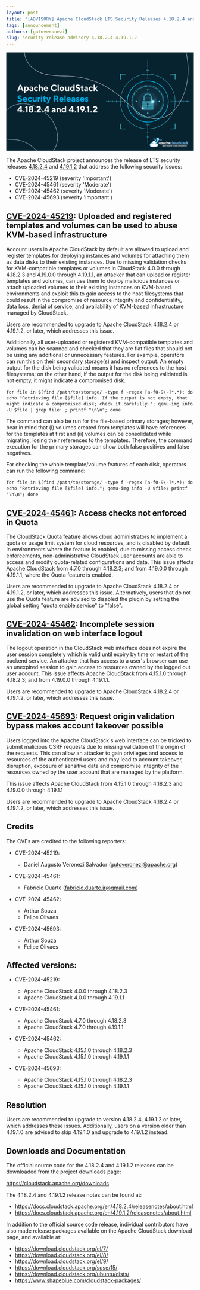 ```yaml
---
layout: post
title: "[ADVISORY] Apache CloudStack LTS Security Releases 4.18.2.4 and 4.19.1.2"
tags: [announcement]
authors: [gutoveronezi]
slug: security-release-advisory-4.18.2.4-4.19.1.2
---
```


[![](banner.png "Apache CloudStack LTS Security Releases 4.18.2.4 and 4.19.1.2")](/blog/security-release-advisory-4.18.2.4-4.19.1.2)

The Apache CloudStack project announces the release of LTS security releases [4.18.2.4](https://github.com/apache/cloudstack/releases/tag/4.18.2.4) and [4.19.1.2](https://github.com/apache/cloudstack/releases/tag/4.19.1.2) that address the following security issues:

- CVE-2024-45219 (severity 'Important')
- CVE-2024-45461 (severity 'Moderate')
- CVE-2024-45462 (severity 'Moderate')
- CVE-2024-45693 (severity 'Important')

## [CVE-2024-45219](https://www.cve.org/CVERecord?id=CVE-2024-45219): Uploaded and registered templates and volumes can be used to abuse KVM-based infrastructure

Account users in Apache CloudStack by default are allowed to upload and register templates for deploying instances and volumes for attaching them as data disks to their existing instances. Due to missing validation checks for KVM-compatible templates or volumes in CloudStack 4.0.0 through 4.18.2.3 and 4.19.0.0 through 4.19.1.1, an attacker that can upload or register templates and volumes, can use them to deploy malicious instances or attach uploaded volumes to their existing instances on KVM-based environments and exploit this to gain access to the host filesystems that could result in the compromise of resource integrity and confidentiality, data loss, denial of service, and availability of KVM-based infrastructure managed by CloudStack.

Users are recommended to upgrade to Apache CloudStack 4.18.2.4 or 4.19.1.2, or later, which addresses this issue. 

Additionally, all user-uploaded or registered KVM-compatible templates and volumes can be scanned and checked that they are flat files that should not be using any additional or unnecessary features. For example, operators can run this on their secondary storage(s) and inspect output. An empty output for the disk being validated means it has no references to the host filesystems; on the other hand, if the output for the disk being validated is not empty, it might indicate a compromised disk.

```
for file in $(find /path/to/storage/ -type f -regex [a-f0-9\-]*.*); do echo "Retrieving file [$file] info. If the output is not empty, that might indicate a compromised disk; check it carefully."; qemu-img info -U $file | grep file: ; printf "\n\n"; done
```

The command can also be run for the file-based primary storages; however, bear in mind that (i) volumes created from templates will have references for the templates at first and (ii) volumes can be consolidated while migrating, losing their references to the templates. Therefore, the command execution for the primary storages can show both false positives and false negatives.

For checking the whole template/volume features of each disk, operators can run the following command:

```
for file in $(find /path/to/storage/ -type f -regex [a-f0-9\-]*.*); do echo "Retrieving file [$file] info."; qemu-img info -U $file; printf "\n\n"; done
```


## [CVE-2024-45461](https://www.cve.org/CVERecord?id=CVE-2024-45461): Access checks not enforced in Quota

The CloudStack Quota feature allows cloud administrators to implement a quota or usage limit system for cloud resources, and is disabled by default. In environments where the feature is enabled, due to missing access check enforcements, non-administrative CloudStack user accounts are able to access and modify quota-related configurations and data. This issue affects Apache CloudStack from 4.7.0 through 4.18.2.3; and from 4.19.0.0 through 4.19.1.1, where the Quota feature is enabled.

Users are recommended to upgrade to Apache CloudStack 4.18.2.4 or 4.19.1.2, or later, which addresses this issue. Alternatively, users that do not use the Quota feature are advised to disabled the plugin by setting the global setting "quota.enable.service" to "false".

## [CVE-2024-45462](https://www.cve.org/CVERecord?id=CVE-2024-45462): Incomplete session invalidation on web interface logout

The logout operation in the CloudStack web interface does not expire the user session completely which is valid until expiry by time or restart of the backend service. An attacker that has access to a user's browser can use an unexpired session to gain access to resources owned by the logged out user account. This issue affects Apache CloudStack from 4.15.1.0 through 4.18.2.3; and from 4.19.0.0 through 4.19.1.1.

Users are recommended to upgrade to Apache CloudStack 4.18.2.4 or 4.19.1.2, or later, which addresses this issue.

## [CVE-2024-45693](https://www.cve.org/CVERecord?id=CVE-2024-45693): Request origin validation bypass makes account takeover possible

Users logged into the Apache CloudStack's web interface can be tricked to submit malicious CSRF requests due to missing validation of the origin of the requests. This can allow an attacker to gain privileges and access to resources of the authenticated users and may lead to account takeover, disruption, exposure of sensitive data and compromise integrity of the resources owned by the user account that are managed by the platform.

This issue affects Apache CloudStack from 4.15.1.0 through 4.18.2.3 and 4.19.0.0 through 4.19.1.1

Users are recommended to upgrade to Apache CloudStack 4.18.2.4 or 4.19.1.2, or later, which addresses this issue.

## Credits

The CVEs are credited to the following reporters:

- CVE-2024-45219:
  - Daniel Augusto Veronezi Salvador (<gutoveronezi@apache.org>)

- CVE-2024-45461:
  - Fabrício Duarte (<fabricio.duarte.jr@gmail.com>)

- CVE-2024-45462:
  - Arthur Souza
  - Felipe Olivaes

- CVE-2024-45693:
  - Arthur Souza
  - Felipe Olivaes

## Affected versions:


- CVE-2024-45219:
  - Apache CloudStack 4.0.0 through 4.18.2.3
  - Apache CloudStack 4.0.0 through 4.19.1.1

- CVE-2024-45461:
  - Apache CloudStack 4.7.0 through 4.18.2.3
  - Apache CloudStack 4.7.0 through 4.19.1.1

- CVE-2024-45462:
  - Apache CloudStack 4.15.1.0 through 4.18.2.3
  - Apache CloudStack 4.15.1.0 through 4.19.1.1

- CVE-2024-45693:
  - Apache CloudStack 4.15.1.0 through 4.18.2.3
  - Apache CloudStack 4.15.1.0 through 4.19.1.1

## Resolution

Users are recommended to upgrade to version 4.18.2.4, 4.19.1.2 or later, which addresses these issues. Additionally, users on a version older than 4.19.1.0 are advised to skip 4.19.1.0 and upgrade to 4.19.1.2 instead.

## Downloads and Documentation

The official source code for the 4.18.2.4 and 4.19.1.2 releases can be downloaded from the project downloads page:

https://cloudstack.apache.org/downloads

The 4.18.2.4 and 4.19.1.2 release notes can be found at:
- https://docs.cloudstack.apache.org/en/4.18.2.4/releasenotes/about.html
- https://docs.cloudstack.apache.org/en/4.19.1.2/releasenotes/about.html

In addition to the official source code release, individual contributors have also made release packages available on the Apache CloudStack download page, and available at:

- https://download.cloudstack.org/el/7/
- https://download.cloudstack.org/el/8/
- https://download.cloudstack.org/el/9/
- https://download.cloudstack.org/suse/15/
- https://download.cloudstack.org/ubuntu/dists/
- https://www.shapeblue.com/cloudstack-packages/
